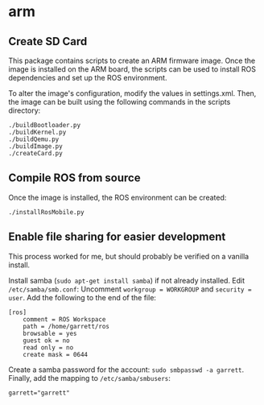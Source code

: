 arm
===

## Create SD Card
This package contains scripts to create an ARM firmware image. Once the image is installed on the ARM board, the scripts can be used to install ROS dependencies and set up the ROS environment.

To alter the image's configuration, modify the values in settings.xml. Then, the image can be built using the following commands in the scripts directory:
```
./buildBootloader.py
./buildKernel.py
./buildQemu.py
./buildImage.py
./createCard.py
```

## Compile ROS from source
Once the image is installed, the ROS environment can be created:
```
./installRosMobile.py
```

## Enable file sharing for easier development
This process worked for me, but should probably be verified on a vanilla install.

Install samba (`sudo apt-get install samba`) if not already installed. Edit `/etc/samba/smb.conf`: Uncomment `workgroup = WORKGROUP` and `security = user`. Add the following to the end of the file:
```
[ros]
    comment = ROS Workspace
    path = /home/garrett/ros
    browsable = yes
    guest ok = no
    read only = no
    create mask = 0644
```

Create a samba password for the account: `sudo smbpasswd -a garrett`. Finally, add the mapping to `/etc/samba/smbusers`:
```
garrett="garrett"
```
